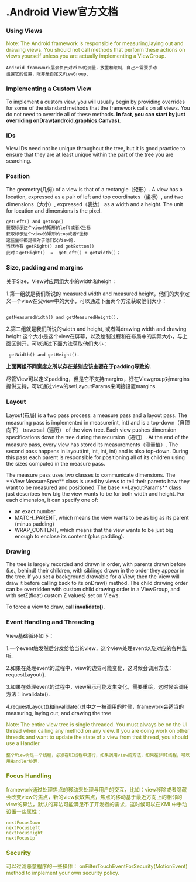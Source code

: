 # .Android View官方文档

### Using Views
<font color="#768909">Note: The Android framework is responsible for measuring,laying out and drawing views. You should not call methods that perform these actions on views yourself unless you are actually implementing a ViewGroup.</font>
```
Android framework层会负责对View的测量，放置和绘制，自己不需要手动
设置它的位置，除非是自定义ViewGroup.

```
### Implementing a Custom View

To implement a custom view, you will usually begin by providing overrides for some of the standard methods that the framework calls on all views. You do not need to override all of these methods. **In fact, you can start by just overriding onDraw(android.graphics.Canvas)**.

### IDs

View IDs need not be unique throughout the tree, but it is good practice to ensure that they are at least unique within the part of the tree you are searching.

### Position

The geometry(几何) of a view is that of a rectangle（矩形）. A view has a location, expressed as a pair of left and top coordinates（坐标）, and two dimensions（大小）, expressed（表达） as a width and a height. The unit for location and dimensions is the pixel.
```
getLeft() and getTop()
获取标示这个view的矩形的left或者X坐标
获取标示这个view的矩形的top或者Y坐标
这些坐标都是相对于他们父View的.
当然也有 getRight() and getBottom()
此时：getRight()  =  getLeft() + getWidth()；

```
### Size, padding and margins
关于Size，View对应两组大小的width和heigh：

1.第一组就是我们所说的 measured width and measured height，他们的大小定义一个view在父view中的大小，可以通过下面两个方法获取他们大小：
```

getMeasuredWidth() and getMeasuredHeight().

```
2.第二组就是我们所说的width and height, 或者叫drawing width and drawing height.这个大小是这个view在屏幕，以及绘制过程和在布局中的实际大小，与上面区别开，可以通过下面方法获取他们大小：
```
 getWidth() and getHeight().

```
**上面两组不同宽度之所以存在差别应该主要在于padding导致的.**

尽管View可以定义padding，但是它不支持margins，好在Viewgroup对margins提供支持，可以通过view的setLayoutParams来间接设置margins.

### Layout
<p>
Layout(布局) is a two pass process: a measure pass and a layout pass. The measuring pass is implemented in measure(int, int) and is a top-down（自顶向下） traversal（遍历） of the view tree. Each view pushes dimension specifications down the tree during the recursion（递归）. At the end of the measure pass, every view has stored its measurements（测量值）. The second pass happens in layout(int, int, int, int) and is also top-down. During this pass each parent is responsible for positioning all of its children using the sizes computed in the measure pass.
</p>

<p>
The measure pass uses two classes to communicate dimensions. The **View.MeasureSpec** class is used by views to tell their parents how they want to be measured and positioned. The base **LayoutParams** class just describes how big the view wants to be for both width and height. For each dimension, it can specify one of:
</p>

*  an exact number
*  MATCH_PARENT, which means the view wants to be as big as its parent (minus padding)
*  WRAP_CONTENT, which means that the view wants to be just big enough to enclose its content (plus padding).

###  Drawing

The tree is largely recorded and drawn in order, with parents drawn before (i.e., behind) their children, with siblings drawn in the order they appear in the tree. If you set a background drawable for a View, then the View will draw it before calling back to its onDraw() method. The child drawing order can be overridden with custom child drawing order in a ViewGroup, and with setZ(float) custom Z values} set on Views.

To force a view to draw, call **invalidate()**.


### Event Handling and Threading

View基础循环如下：

1.一个event触发然后分发给恰当的view，这个view处理event以及对应的各种监听.

2.如果在处理event的过程中，view的边界可能变化，这时候会调用方法： requestLayout().

3.如果在处理event的过程中，view展示可能发生变化，需要重绘，这时候会调用方法：invalidate().

4.requestLayout()和invalidate()其中之一被调用的时候，framework会适当的 measuring, laying out, and drawing the tree

<p><font color="#768909">
Note: The entire view tree is single threaded. You must always be on the UI thread when calling any method on any view. If you are doing work on other threads and want to update the state of a view from that thread, you should use a Handler.<font></p>

```
整个View树是一个线程，必须在UI线程中进行，如果调用view的方法，如果在非UI线程，可以用Handler处理.

```

### Focus Handling

framework通过处理焦点的移动来处理与用户的交互，比如：view移除或者隐藏会改变view的焦点，新的view获取焦点，焦点的移动基于最近方向上的相邻的view的算法，默认的算法可能满足不了开发者的需求，这时候可以在XML中手动设置一些属性：
```
nextFocusDown
nextFocusLeft
nextFocusRight
nextFocusUp

```
### Security

可以过滤恶意程序的一些操作：
onFilterTouchEventForSecurity(MotionEvent) method to implement your own security policy.
